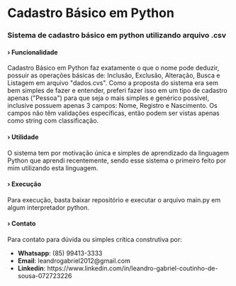 # Cadastro Básico em Python
### Sistema de cadastro básico em python utilizando arquivo .csv

#### &rsaquo; Funcionalidade
<p>Cadastro Básico em Python faz exatamente o que o nome pode deduzir, possuir as operações básicas de: Inclusão, Exclusão, Alteração, Busca e Listagem em arquivo "dados.cvs".
Como a proposta do sistema era sem bem simples de fazer e entender, preferi fazer isso em um tipo de cadastro apenas ("Pessoa") para que seja o mais simples e genérico possível, inclusive possuem apenas 3 campos: Nome, Registro e Nascimento. Os campos não têm validações específicas, então podem ser vistas apenas como string com classificação.</p>

#### &rsaquo; Utilidade
<p>O sistema tem por motivação única e simples de aprendizado da linguagem Python que aprendi recentemente, sendo esse sistema o primeiro feito por mim utilizando esta linguagem.</p>

#### &rsaquo; Execução
<p>Para execução, basta baixar repositório e executar o arquivo main.py em algum interpretador python.</p>

#### &rsaquo; Contato
Para contato para dúvida ou simples crítica construtiva por:<br />
<ul>
  <li><b>Whatsapp</b>: (85) 99413-3333</li>
  <li><b>Email</b>: leandrogabriel2012@gmail.com</li>
  <li><b>Linkedin</b>: https://www.linkedin.com/in/leandro-gabriel-coutinho-de-sousa-072723226</li>
</ul>
